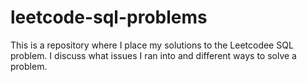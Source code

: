 # leetcode-sql-problems
This is a repository where I place my solutions to the Leetcodee SQL problem. I discuss what issues I ran into and different ways to solve a problem. 
